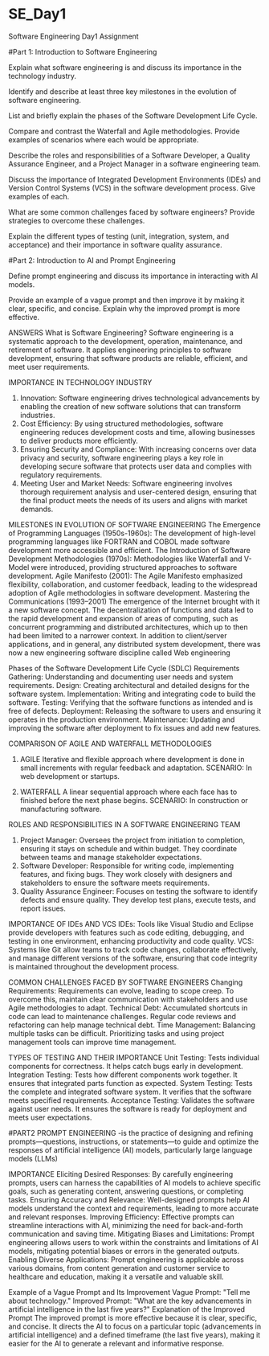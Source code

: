 # SE_Day1
Software Engineering Day1 Assignment

#Part 1: Introduction to Software Engineering

Explain what software engineering is and discuss its importance in the technology industry.


Identify and describe at least three key milestones in the evolution of software engineering.


List and briefly explain the phases of the Software Development Life Cycle.


Compare and contrast the Waterfall and Agile methodologies. Provide examples of scenarios where each would be appropriate.


Describe the roles and responsibilities of a Software Developer, a Quality Assurance Engineer, and a Project Manager in a software engineering team.


Discuss the importance of Integrated Development Environments (IDEs) and Version Control Systems (VCS) in the software development process. Give examples of each.


What are some common challenges faced by software engineers? Provide strategies to overcome these challenges.


Explain the different types of testing (unit, integration, system, and acceptance) and their importance in software quality assurance.


#Part 2: Introduction to AI and Prompt Engineering


Define prompt engineering and discuss its importance in interacting with AI models.


Provide an example of a vague prompt and then improve it by making it clear, specific, and concise. Explain why the improved prompt is more effective.




ANSWERS
What is Software Engineering?
Software engineering is a systematic approach to the development, operation, maintenance, and retirement of software. It applies engineering principles to software development, ensuring that software products are reliable, efficient, and meet user requirements.

IMPORTANCE IN TECHNOLOGY INDUSTRY
1. Innovation: Software engineering drives technological advancements by enabling the creation of new software solutions that can transform industries.
2. Cost Efficiency: By using structured methodologies, software engineering reduces development costs and time, allowing businesses to deliver products more efficiently.
3. Ensuring Security and Compliance: With increasing concerns over data privacy and security, software engineering plays a key role in developing secure software that protects user data and complies with regulatory requirements.
4. Meeting User and Market Needs: Software engineering involves thorough requirement analysis and user-centered design, ensuring that the final product meets the needs of its users and aligns with market demands.

MILESTONES IN EVOLUTION OF SOFTWARE ENGINEERING
The Emergence of Programming Languages (1950s-1960s): The development of high-level programming languages like FORTRAN and COBOL made software development more accessible and efficient.
The Introduction of Software Development Methodologies (1970s): Methodologies like Waterfall and V-Model were introduced, providing structured approaches to software development.
Agile Manifesto (2001): The Agile Manifesto emphasized flexibility, collaboration, and customer feedback, leading to the widespread adoption of Agile methodologies in software development.
 Mastering the Communications (1993–2001)
The emergence of the Internet brought with it a new software concept. The decentralization of functions and data led to the rapid development and expansion of areas of computing, such as concurrent programming and distributed architectures, which up to then had been limited to a narrower context. In addition to client/server applications, and in general, any distributed system development, there was now a new engineering software discipline called Web engineering 

Phases of the Software Development Life Cycle (SDLC)
Requirements Gathering: Understanding and documenting user needs and system requirements.
Design: Creating architectural and detailed designs for the software system.
Implementation: Writing and integrating code to build the software.
Testing: Verifying that the software functions as intended and is free of defects.
Deployment: Releasing the software to users and ensuring it operates in the production environment.
Maintenance: Updating and improving the software after deployment to fix issues and add new features.

COMPARISON OF AGILE AND WATERFALL METHODOLOGIES
1. AGILE
Iterative and flexible approach where development is done in small increments with regular feedback and adaptation.
SCENARIO: In web development or startups.

2. WATERFALL
A linear sequential approach where each face has to finished before the next phase begins.
SCENARIO: In construction or manufacturing software.


ROLES AND RESPONSIBILITIES IN A SOFTWARE ENGINEERING TEAM
1. Project Manager: Oversees the project from initiation to completion, ensuring it stays on schedule and within budget. They coordinate between teams and manage stakeholder expectations.
2. Software Developer: Responsible for writing code, implementing features, and fixing bugs. They work closely with designers and stakeholders to ensure the software meets requirements.
3. Quality Assurance Engineer: Focuses on testing the software to identify defects and ensure quality. They develop test plans, execute tests, and report issues.

IMPORTANCE OF IDEs AND VCS
IDEs: Tools like Visual Studio and Eclipse provide developers with features such as code editing, debugging, and testing in one environment, enhancing productivity and code quality.
VCS: Systems like Git allow teams to track code changes, collaborate effectively, and manage different versions of the software, ensuring that code integrity is maintained throughout the development process.

COMMON CHALLENGES FACED BY SOFTWARE ENGINEERS
Changing Requirements: Requirements can evolve, leading to scope creep. To overcome this, maintain clear communication with stakeholders and use Agile methodologies to adapt.
Technical Debt: Accumulated shortcuts in code can lead to maintenance challenges. Regular code reviews and refactoring can help manage technical debt.
Time Management: Balancing multiple tasks can be difficult. Prioritizing tasks and using project management tools can improve time management.

TYPES OF TESTING AND THEIR IMPORTANCE
Unit Testing: Tests individual components for correctness. It helps catch bugs early in development.
Integration Testing: Tests how different components work together. It ensures that integrated parts function as expected.
System Testing: Tests the complete and integrated software system. It verifies that the software meets specified requirements.
Acceptance Testing: Validates the software against user needs. It ensures the software is ready for deployment and meets user expectations.

#PART2
PROMPT ENGINEERING -is the practice of designing and refining prompts—questions, instructions, or statements—to guide and optimize the responses of artificial intelligence (AI) models, particularly large language models (LLMs)

IMPORTANCE
Eliciting Desired Responses: By carefully engineering prompts, users can harness the capabilities of AI models to achieve specific goals, such as generating content, answering questions, or completing tasks.
Ensuring Accuracy and Relevance: Well-designed prompts help AI models understand the context and requirements, leading to more accurate and relevant responses.
Improving Efficiency: Effective prompts can streamline interactions with AI, minimizing the need for back-and-forth communication and saving time.
Mitigating Biases and Limitations: Prompt engineering allows users to work within the constraints and limitations of AI models, mitigating potential biases or errors in the generated outputs.
Enabling Diverse Applications: Prompt engineering is applicable across various domains, from content generation and customer service to healthcare and education, making it a versatile and valuable skill.

Example of a Vague Prompt and Its Improvement
Vague Prompt: "Tell me about technology."
Improved Prompt: "What are the key advancements in artificial intelligence in the last five years?"
Explanation of the Improved Prompt
The improved prompt is more effective because it is clear, specific, and concise. It directs the AI to focus on a particular topic (advancements in artificial intelligence) and a defined timeframe (the last five years), making it easier for the AI to generate a relevant and informative response.
